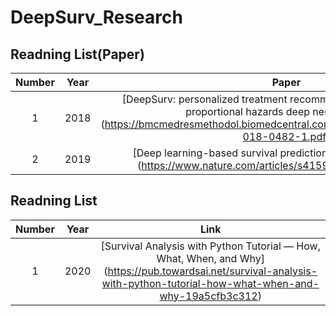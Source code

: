 # DeepSurv_Research


## Readning List(Paper)

| Number | Year | Paper | 
|:---:|:---:|:---:|
| 1 | 2018 | [DeepSurv: personalized treatment recommender system using a Cox proportional hazards deep neural network] (https://bmcmedresmethodol.biomedcentral.com/track/pdf/10.1186/s12874-018-0482-1.pdf) |
| 2 | 2019 | [Deep learning-based survival prediction of oral cancer patients] (https://www.nature.com/articles/s41598-019-43372-7.pdf) |





## Readning List

| Number | Year | Link | 
|:---:|:---:|:---:|
| 1 | 2020 | [Survival Analysis with Python Tutorial — How, What, When, and Why] (https://pub.towardsai.net/survival-analysis-with-python-tutorial-how-what-when-and-why-19a5cfb3c312) |




